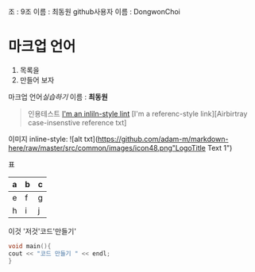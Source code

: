 조 : 9조
이름 : 최동원
github사용자 이름 : DongwonChoi
# 마크업 언어

1. 목록을
2. 만들어 보자

마크업 언어*실습하기*
이름 : **최동원**
>인용테스트
[I'm an inliln-style lint](http://www.google.com)
[I'm a referenc-style link][Airbirtray case-insenstive reference txt]

이미지
inline-style:
![alt txt](https://github.com/adam-m/markdown-here/raw/master/src/common/images/icon48.png"LogoTitle Text 1")

표

|a|b|c|
|-|-|-|
|e|f|g|
|h|i|j|

이것 '저것'코드'만들기'

```c++
void main(){
cout << "코드 만들기 " << endl;
}
